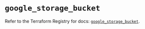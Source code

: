 # `google_storage_bucket`

Refer to the Terraform Registry for docs: [`google_storage_bucket`](https://registry.terraform.io/providers/hashicorp/google-beta/6.2.0/docs/resources/google_storage_bucket).
